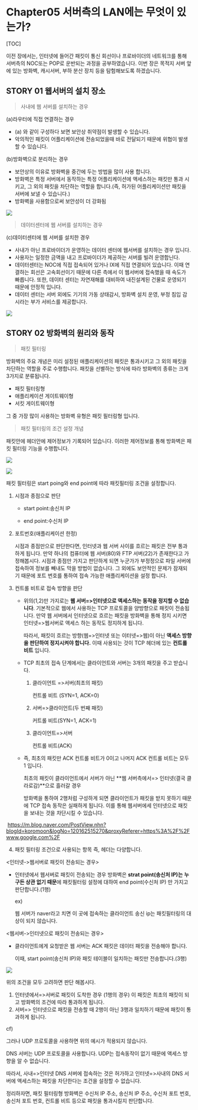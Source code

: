 # Chapter05 서버측의 LAN에는 무엇이 있는가?

[TOC]

이전 장에서는, 인터넷에 들어간 패킷이 통신 회선이나 프로바이더의 네트워크를 통해 서버측의 NOC또는 POP로 운반되는 과정을 공부하였습니다. 이번 장은 목적지 서버 앞에 있는 방화벽, 캐시서버, 부하 분산 장치 등을 탐험해보도록 하겠습니다.



## STORY 01 웹서버의 설치 장소

> 사내에 웹 서버를 설치하는 경우

(a)라우터에 직접 연결하는 경우

- (a) 와 같이 구성하다 보면 보안상 취약점이 발생할 수 있습니다.
- 악의적인 패킷이 어플리케이션에 전송되었을때 바로 전달되기 때문에 위협이 발생할 수 있습니다. 



(b)방화벽으로 분리하는 경우

- 보안상의 이유로 방화벽을 중간에 두는 방법을 많이 사용 합니다.
- 방화벽은 특정 서버에서 동작하는 특정 어플리케이션에 액세스하는 패킷만 통과 시키고, 그 외의 패킷을 차단하는 역할을 합니다.(즉, 허가된 어플리케이션만 패킷을 서버에 보낼 수 있습니다.)
- 방화벽을 사용함으로써 보안성이 더 강화됨

![](./Img/firewall.PNG)

> 데이터센터에 웹 서버를 설치하는 경우

(c)데이터센터에 웹 서버를 설치한 경우

- 사내가 아닌 프로바이더가 운영하는 데이터 센터에 웹서버를 설치하는 경우 입니다.
- 사용자는 일정한 금액을 내고 프로바이더가 제공하는 서버를 빌려 운영합닌다.
- 데이터센터는 NOC에 직접 접속되어 있거나 IX에 직접 연결되어 있습니다. 이때 연결하는 회선은 고속회선이기 때문에 다른 측에서 이 웹서버에 접속했을 때 속도가 빠릅니다. 또한, 데이터 센터는 자연재해를 대비하여 내진설계된 건물로 운영되기 때문에 안정적 입니다.
- 데이터 센터는 서버 외에도 기기의 가동 상태감시, 방화벽 설치 운영, 부정 침입 감시라는 부가 서비스를 제공합니다.

![](./Img/firewall2.PNG)





## STORY 02 방화벽의 원리와 동작

> 패킷 필터링

방화벽의 주요 개념은 미리 설정된 애플리케이션의 패킷은 통과시키고 그 외의 패킷을 차단하는 역할을 주로 수행합니다. 패킷을 선별하는 방식에 따라 방화벽의 종류는 크게 3가지로 분류됩니다.

- 패킷 필터링형
- 애플리케이션 게이트웨이형
- 서킷 게이트웨이형

그 중 가장 많이 사용하는 방화벽 유형은 패킷 필터링형 입니다.



> 패킷 필터링의 조건 설정 개념

패킷안에 헤더안에 제어정보가 기록되어 있습니다. 이러한 제어정보를 통해 방화벽은 패킷 필터링 기능을 수행합니다.

![](./Img/firewall3.PNG)

![](./Img/firewall4.PNG)

패킷 필터링은 start poing와 end point에 따라 패킷필터링 조건을 설정합니다.

1. 시점과 종점으로 판단

   - start point:송신처 IP

   - end point:수신처 IP

     

2. 포트번호(애플리케이션 한정)

   시점과 종점만으로 판단한다면, 인터넷과 웹 서버 사이를 흐르는 패킷은 전부 통과하게 됩니다. 만약 하나의 컴퓨터에 웹 서버(80)와 FTP 서버(22)가 존재한다고 가정해봅시다. 시점과 종점만 가지고 판단하게 되면 누군가가 부정정으로 파일 서버에 접속하여 정보를 빼내도 막을 방법이 없습니다.  그 외에도 보안적인 문제가 잠재되기 때문에 포트 번호를 통하여 접속 가능한 애플리케이션을 설정 합니다.

   

3. 컨트롤 비트로 접속 방향을 판단

   - 위의(1,2)만 가지로는 **웹 서버=>인터넷으로 액세스하는 동작을 정지할 수 없습니다**. 기본적으로 웹에서 사용하는 TCP 프로토콜을 양방향으로 패킷이 전송됩니다. 만약 웹 서버에서 인터넷으로 흐르는 패킷을 방화벽을 통해 정지 시키면 인터넷=>웹서버로 액세스 하는 동작도 정지하게 됩니다.

     따라서, 패킷이 흐르는 방향(웹=>인터넷 또는 이터넷=>웹)이 아닌 **액세스 방향을 판단하여 정지시켜야 합니다.** 이때 사용되는 것이 TCP 헤더에 있는 **컨트롤 비트** 입니다.

     

   - TCP 최초의 접속 단계에서는 클라이언트와 서버는 3개의 패킷을 주고 받습니다.

     1. 클라이언트 =>서버(최초의 패킷)

        컨트롤 비트 (SYN=1, ACK=0)

     2. 서버=>클라이언트(두 번째 패킷)

        커트롤 비트(SYN=1, ACK=1)

     3. 클라이언트=>서버

        컨트롤 비트(ACK)

   - 즉, 최초의 패킷만 ACK 컨트롤 비트가 0이고 나머지 ACK 컨트롤 비트는 모두 1 입니다.

     최초의 패킷이 클라이언트에서 서버가 아닌  **웹 서버측에서=> 인터넷(결국 클라로감)**으로 흘러갈 경우

     방화벽을 통하여 2행처럼 구성하게 되면 클라이언트가 패킷을 받지 못하기 때문에 TCP 접속 동작은 실패하게 됩니다. 이를 통해 웹서버에세 인터넷으로 패킷을 보내는 것을 차단시킬 수 있습니다.

​        https://m.blog.naver.com/PostView.nhn?blogId=koromoon&logNo=120162515270&proxyReferer=https%3A%2F%2Fwww.google.com%2F



4. 패킷 필터링 조건으로 사용되는 항목 즉, 헤더는 다양합니다.

<인터넷->웹서버로 패킷이 전송되는 경우>

- 인터넷에서 웹서버로 패킷이 전송되는 경우 방화벽은 **strat point(송신처 IP)는** **누구든 상관 없기 때문**에 패킷필터링 설정에 대하여 end point(수신처 IP) 만 가지고 판단합니다.(1행)

  ex)

  웹 서버가 naver라고 치면 이 곳에 접속하는 클라이언트 송신 ip는 패킷필터링의 대상이 되지 않습니다.

  

<웹서버->인터넷으로 패킷이 전송되는 경우>

- 클라이언트에게 요청받은 웹 서버는 ACK 패킷은 데이터 패킷을 전송해야 합니다.

  이때, start point(송신처 IP)와 패킷 테이블이 일치하는 패킷만 전송합니다.(3행)



![](./Img/firewall5.PNG)

위의 조건을 모두 고려하면 판단 해봅시다.

1. 인터넷에서=>서버로 패킷이 도착한 경우 (1행의 경우) 이 패킷은 최초의 패킷이 되고 방화벽의 조건에 따라 통과하게 됩니다.
2. 서버=> 인터넷으로 패킷을 전송할 때 2행이 아닌 3행과 일치하기 때문에 패킷이 통과하게 됩니다.



cf)

그러나 UDP 프로토콜을 사용하면 위의 예시가 적용되지 않습니다.

DNS 서버는 UDP 프로토콜을 사용합니다. UDP는 접속동작이 없기 때문에 액세스 방향을 알 수 없습니다.

따라서, 사내=>인터넷 DNS 서버에 접속하는 것은 허가하고 인터넷=>사내의 DNS 서버에 액세스하는 패킷을 차단한다는 조건을 설정할 수 없습니다.  



정리하자면, 패킷 필터링형 방화벽은 수신처 IP 주소, 송신처 IP 주소, 수신처 포트 번호, 송신처 포트 번호, 컨트롤 비트 등으로 패킷을 통과시킬지 판단합니다.





